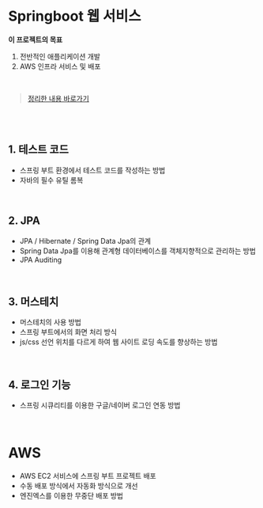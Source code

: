 # Springboot 웹 서비스
  
__이 프로젝트의 목표__
1. 전반적인 애플리케이션 개발  
2. AWS 인프라 서비스 및 배포  
  
<br/>  
  
> [정리한 내용 바로가기](https://near-apparatus-275.notion.site/Springboot-90a081e096774078b153799e83fe1722)  

<br/>   
<br/>   
  
## 1. 테스트 코드
* 스프링 부트 환경에서 테스트 코드를 작성하는 방법
* 자바의 필수 유틸 롬복

<br/>   

## 2. JPA
* JPA / Hibernate / Spring Data Jpa의 관계
* Spring Data Jpa를 이용해 관계형 데이터베이스를 객체지향적으로 관리하는 방법
* JPA Auditing

<br/>   

## 3. 머스테치
* 머스테치의 사용 방법
* 스프링 부트에서의 화면 처리 방식
* js/css 선언 위치를 다르게 하여 웹 사이트 로딩 속도를 향상하는 방법

<br/>   

## 4. 로그인 기능
* 스프링 시큐리티를 이용한 구글/네이버 로그인 연동 방법

<br/>   

# AWS
* AWS EC2 서비스에 스프링 부트 프로젝트 배포
* 수동 배포 방식에서 자동화 방식으로 개선
* 엔진엑스를 이용한 무중단 배포 방법
